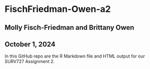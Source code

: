 # FischFriedman-Owen-a2
## Molly Fisch-Friedman and Brittany Owen
## October 1, 2024

In this GitHub repo are the R Markdown file and HTML output for our SURV727 Assignment 2.
